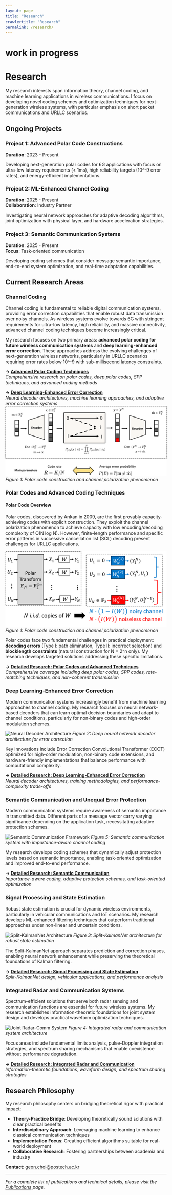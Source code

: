 ```yaml
---
layout: page
title: "Research"
crawlertitle: "Research"
permalink: /research/
---
```


# work in progress

# Research

My research interests span information theory, channel coding, and machine learning applications in wireless communications. I focus on developing novel coding schemes and optimization techniques for next-generation wireless systems, with particular emphasis on short packet communications and URLLC scenarios.



## Ongoing Projects

### Project 1: Advanced Polar Code Constructions
**Duration**: 2023 - Present  

Developing next-generation polar codes for 6G applications with focus on ultra-low latency requirements (< 1ms), high reliability targets (10^-9 error rates), and energy-efficient implementations.

### Project 2: ML-Enhanced Channel Coding
**Duration**: 2025 - Present  
**Collaboration**: Industry Partner

Investigating neural network approaches for adaptive decoding algorithms, joint optimization with physical layer, and hardware acceleration strategies.

### Project 3: Semantic Communication Systems
**Duration**: 2025 - Present  
**Focus**: Task-oriented communication

Developing coding schemes that consider message semantic importance, end-to-end system optimization, and real-time adaptation capabilities.



## Current Research Areas


### Channel Coding

Channel coding is fundamental to reliable digital communication systems, providing error correction capabilities that enable robust data transmission over noisy channels. As wireless systems evolve towards 6G with stringent requirements for ultra-low latency, high reliability, and massive connectivity, advanced channel coding techniques become increasingly critical.

My research focuses on two primary areas: **advanced polar coding for future wireless communication systems** and **deep learning-enhanced error correction**. These approaches address the evolving challenges of next-generation wireless networks, particularly in URLLC scenarios requiring error rates below 10^-9 with sub-millisecond latency constraints.

**→ [Advanced Polar Coding Techniques](/research/polar-codes/)**  
*Comprehensive research on polar codes, deep polar codes, SPP techniques, and advanced coding methods*

**→ [Deep Learning-Enhanced Error Correction](/research/ml-enhanced-coding/)**  
*Neural decoder architectures, machine learning approaches, and adaptive error correction systems* 
![Channel Coding System](../assets/images/research/channel_coding_system.png)
*Figure 1: Polar code construction and channel polarization phenomenon*

### Polar Codes and Advanced Coding Techniques

#### Polar Code Overview

Polar codes, discovered by Arıkan in 2009, are the first provably capacity-achieving codes with explicit construction. They exploit the channel polarization phenomenon to achieve capacity with low encoding/decoding complexity of O(N log N). However, finite-length performance and specific error patterns in successive cancellation list (SCL) decoding present challenges for URLLC applications.

![Polar Code Construction](../assets/images/research/polarization.png)
*Figure 1: Polar code construction and channel polarization phenomenon*

Polar codes face two fundamental challenges in practical deployment: **decoding errors** (Type I: path elimination, Type II: incorrect selection) and **blocklength constraints** (natural construction for N = 2^n only). My research develops targeted solutions addressing these specific limitations.

**→ [Detailed Research: Polar Codes and Advanced Techniques](/research/polar-codes/)**  
*Comprehensive coverage including deep polar codes, SPP codes, rate-matching techniques, and non-coherent transmission*


### Deep Learning-Enhanced Error Correction

Modern communication systems increasingly benefit from machine learning approaches to channel coding. My research focuses on neural network-based decoders that can learn optimal decision boundaries and adapt to channel conditions, particularly for non-binary codes and high-order modulation schemes.

![Neural Decoder Architecture](../assets/images/research/neural_decoder_arch.png)
*Figure 2: Deep neural network decoder architecture for error correction*

Key innovations include Error Correction Convolutional Transformer (ECCT) optimized for high-order modulation, non-binary code extensions, and hardware-friendly implementations that balance performance with computational complexity.

**→ [Detailed Research: Deep Learning-Enhanced Error Correction](/research/ml-enhanced-coding/)**  
*Neural decoder architectures, training methodologies, and performance-complexity trade-offs*


### Semantic Communication and Unequal Error Protection

Modern communication systems require awareness of semantic importance in transmitted data. Different parts of a message vector carry varying significance depending on the application task, necessitating adaptive protection schemes.

![Semantic Communication Framework](../assets/images/research/semantic_framework.png)
*Figure 5: Semantic communication system with importance-aware channel coding*

My research develops coding schemes that dynamically adjust protection levels based on semantic importance, enabling task-oriented optimization and improved end-to-end performance.

**→ [Detailed Research: Semantic Communication](/research/semantic-communication/)**  
*Importance-aware coding, adaptive protection schemes, and task-oriented optimization*



### Signal Processing and State Estimation

Robust state estimation is crucial for dynamic wireless environments, particularly in vehicular communications and IoT scenarios. My research develops ML-enhanced filtering techniques that outperform traditional approaches under non-linear and uncertain conditions.

![Split-KalmanNet Architecture](../assets/images/research/split_kalmannet.png)
*Figure 3: Split-KalmanNet architecture for robust state estimation*

The Split-KalmanNet approach separates prediction and correction phases, enabling neural network enhancement while preserving the theoretical foundations of Kalman filtering.

**→ [Detailed Research: Signal Processing and State Estimation](/research/signal-processing/)**  
*Split-KalmanNet design, vehicular applications, and performance analysis*

### Integrated Radar and Communication Systems

Spectrum-efficient solutions that serve both radar sensing and communication functions are essential for future wireless systems. My research establishes information-theoretic foundations for joint system design and develops practical waveform optimization techniques.

![Joint Radar-Comm System](../assets/images/research/joint_radar_comm.png)
*Figure 4: Integrated radar and communication system architecture*

Focus areas include fundamental limits analysis, pulse-Doppler integration strategies, and spectrum sharing mechanisms that enable coexistence without performance degradation.

**→ [Detailed Research: Integrated Radar and Communication](/research/radar-communication/)**  
*Information-theoretic foundations, waveform design, and spectrum sharing strategies*




## Research Philosophy

My research philosophy centers on bridging theoretical rigor with practical impact:
- **Theory-Practice Bridge**: Developing theoretically sound solutions with clear practical benefits
- **Interdisciplinary Approach**: Leveraging machine learning to enhance classical communication techniques
- **Implementation Focus**: Creating efficient algorithms suitable for real-world deployment
- **Collaborative Research**: Fostering partnerships between academia and industry


<!-- ## Collaboration Opportunities

I am actively seeking collaborations in:
- **Industry Partnerships**: Practical implementation of research outcomes
- **Academic Collaborations**: Joint research projects and student exchanges
- **Standardization Efforts**: Contributing to next-generation communication standards -->

**Contact**: [geon.choi@postech.ac.kr](mailto:geon.choi@postech.ac.kr)

---

*For a complete list of publications and technical details, please visit the [Publications](/publications/) page.*
